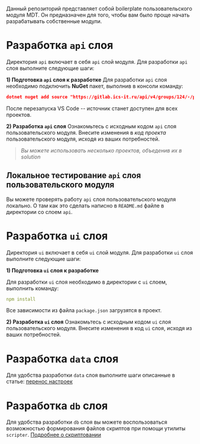 Данный репозиторий представляет собой boilerplate пользовательского модуля MDT. Он предназначен для того, чтобы вам было проще начать разрабатывать собственные модули.

# Разработка `api` слоя

Директория `api` включает в себя `api` слой модуля.
Для разработки `api` слоя выполните следующие шаги:

**1) Подготовка `api` слоя к разработке**
Для разработки `api` слоя необходимо подключить **NuGet** пакет, выполнив в консоли команду:

```json
dotnet nuget add source "https://gitlab.ics-it.ru/api/v4/groups/124/-/packages/nuget/index.json" -n mdt_gitlab -u "external-user" -p fAZLtrM4cdhLwMVxzqo6
```

После перезапуска VS Code -- источник станет доступен для всех проектов.

**2) Разработка `api` слоя**
Ознакомьтесь с исходным кодом `api` слоя пользовательского модуля.
Внесите изменения в _код проекта_ пользовательского модуля, исходя из ваших потребностей.

> _Вы можете использовать несколько проектов, объеденив их в solution_

## Локальное тестирование `api` слоя пользовательского модуля

Вы можете проверять работу `api` слоя пользовательского модуля локально. О там как это сделать написно в `README.md` файле в директории со слоем `api`.

# Разработка `ui` слоя

Директория `ui` включает в себя `ui` слой модуля.
Для разработки `ui` слоя выполните следующие шаги:

**1) Подготовка `ui` слоя к разработке**

Для разработки `ui` слоя необходимо в директории с `ui` слоем, выполнить команду:

```yaml
npm install
```

Все зависимости из файла `package.json` загрузятся в проект.

**2) Разработка `ui` слоя**
Ознакомьтесь с исходным кодом `ui` слоя пользовательского модуля.
Внесите изменения в код `ui` слоя, исходя из ваших потребностей.

# Разработка `data` слоя

Для удобства разработки `data` слоя выполните шаги описанные в статье: [перенос настроек](https://docs.ics-it.ru/mdt/dev/scripting/postpone)

# Разработка `db` слоя

Для удобства разработки `db` слоя вы можете воспользоваться возможностью формирования файлов скриптов при помощи утилиты `scripter`. [Подробнее о скриптовании](https://docs.ics-it.ru/mdt/dev/scripting/about)
